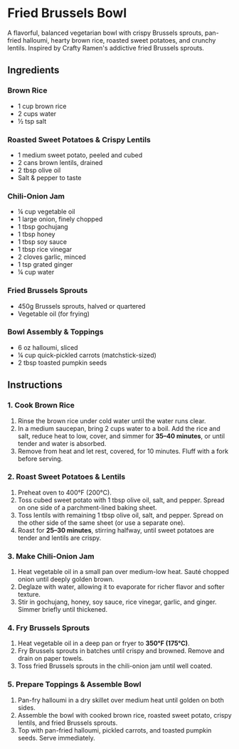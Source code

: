 # Fried Brussels Bowl  
A flavorful, balanced vegetarian bowl with crispy Brussels sprouts, pan-fried halloumi, hearty brown rice, roasted sweet potatoes, and crunchy lentils. Inspired by Crafty Ramen's addictive fried Brussels sprouts.  

## Ingredients  

### **Brown Rice**  
- 1 cup brown rice  
- 2 cups water  
- ½ tsp salt  

### **Roasted Sweet Potatoes & Crispy Lentils**  
- 1 medium sweet potato, peeled and cubed  
- 2 cans brown lentils, drained  
- 2 tbsp olive oil  
- Salt & pepper to taste  

### **Chili-Onion Jam**  
- ¼ cup vegetable oil  
- 1 large onion, finely chopped  
- 1 tbsp gochujang  
- 1 tbsp honey  
- 1 tbsp soy sauce  
- 1 tbsp rice vinegar  
- 2 cloves garlic, minced  
- 1 tsp grated ginger  
- ¼ cup water  

### **Fried Brussels Sprouts**  
- 450g Brussels sprouts, halved or quartered  
- Vegetable oil (for frying)  

### **Bowl Assembly & Toppings**  
- 6 oz halloumi, sliced  
- ¼ cup quick-pickled carrots (matchstick-sized)  
- 2 tbsp toasted pumpkin seeds  

## Instructions  

### **1. Cook Brown Rice**  
1. Rinse the brown rice under cold water until the water runs clear.  
2. In a medium saucepan, bring 2 cups water to a boil. Add the rice and salt, reduce heat to low, cover, and simmer for **35–40 minutes**, or until tender and water is absorbed.  
3. Remove from heat and let rest, covered, for 10 minutes. Fluff with a fork before serving.  

### **2. Roast Sweet Potatoes & Lentils**  
1. Preheat oven to 400°F (200°C).  
2. Toss cubed sweet potato with 1 tbsp olive oil, salt, and pepper. Spread on one side of a parchment-lined baking sheet.  
3. Toss lentils with remaining 1 tbsp olive oil, salt, and pepper. Spread on the other side of the same sheet (or use a separate one).  
4. Roast for **25–30 minutes**, stirring halfway, until sweet potatoes are tender and lentils are crispy.  

### **3. Make Chili-Onion Jam**  
1. Heat vegetable oil in a small pan over medium-low heat. Sauté chopped onion until deeply golden brown.  
2. Deglaze with water, allowing it to evaporate for richer flavor and softer texture.  
3. Stir in gochujang, honey, soy sauce, rice vinegar, garlic, and ginger. Simmer briefly until thickened.  

### **4. Fry Brussels Sprouts**  
1. Heat vegetable oil in a deep pan or fryer to **350°F (175°C)**.  
2. Fry Brussels sprouts in batches until crispy and browned. Remove and drain on paper towels.  
3. Toss fried Brussels sprouts in the chili-onion jam until well coated.  

### **5. Prepare Toppings & Assemble Bowl**  
1. Pan-fry halloumi in a dry skillet over medium heat until golden on both sides.  
2. Assemble the bowl with cooked brown rice, roasted sweet potato, crispy lentils, and fried Brussels sprouts.  
3. Top with pan-fried halloumi, pickled carrots, and toasted pumpkin seeds. Serve immediately.  
